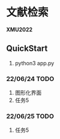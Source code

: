 # 文献检索
**XMU2022**

## QuickStart
1. python3 app.py

### 22/06/24 TODO 
1. 图形化界面
2. 任务5
### 22/06/25 TODO 
1. 任务5